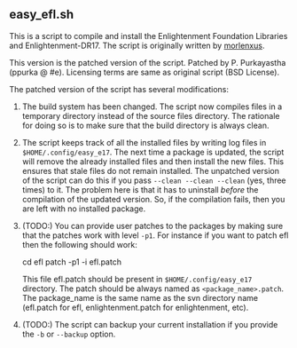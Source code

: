 easy_efl.sh
-----------

This is a script to compile and install the Enlightenment Foundation
Libraries and Enlightenment-DR17. The script is originally written by
[morlenxus](http://omicron.homeip.net).

This version is the patched version of the script.
Patched by P. Purkayastha (ppurka @ #e). Licensing terms are same as
original script (BSD License).

The patched version of the script has several modifications:

1. The build system has been changed. The script now compiles files in
   a temporary directory instead of the source files directory. The
   rationale for doing so is to make sure that the build directory is
   always clean.

2. The script keeps track of all the installed files by writing log files
   in `$HOME/.config/easy_e17`. The next time a package is updated, the
   script will remove the already installed files and then install the new
   files. This ensures that stale files do not remain installed.
   The unpatched version of the script can do this if you pass `--clean
   --clean --clean` (yes, three times) to it. The problem here is that it
   has to uninstall _before_ the compilation of the updated version. So,
   if the compilation fails, then you are left with no installed package.

3. (TODO:) You can provide user patches to the packages by making sure that the
   patches work with level `-p1`. For instance if you want to patch efl then
   the following should work:

    cd efl
    patch -p1 -i efl.patch

   This file efl.patch should be present in `$HOME/.config/easy_e17`
   directory. The patch should be always named as `<package_name>.patch`.
   The package_name is the same name as the svn directory name (efl.patch
   for efl, enlightenment.patch for enlightenment, etc).

4. (TODO:) The script can backup your current installation if you provide the `-b`
   or `--backup` option.

